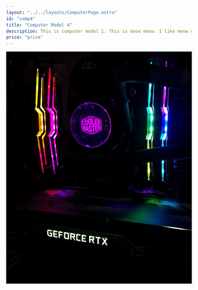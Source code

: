 ```yaml
---
layout: "../../layouts/ComputerPage.astro"
id: "comp4"
title: "Computer Model 4"
description: This is computer model 1. This is meow meow. I like meow meow.
price: "price"
---
```


![comp3](/src/pages/content/showcase/comp4.jpg)